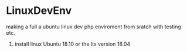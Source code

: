 # LinuxDevEnv
making a full a ubuntu linux dev php enviroment from sratch with testing etc.

1. install linux Ubuntu 18.10 or the lts version 18.04

